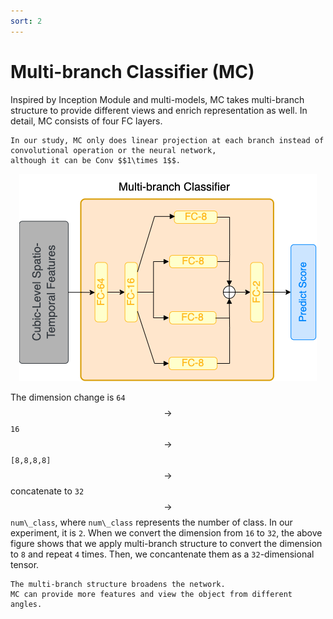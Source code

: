 ```yaml
---
sort: 2
---
```


# Multi-branch Classifier (MC)

Inspired by Inception Module and multi-models, MC takes multi-branch structure to provide different views and enrich 
representation as well. 
In detail, MC consists of four FC layers. 

```warning
In our study, MC only does linear projection at each branch instead of convolutional operation or the neural network, 
although it can be Conv $$1\times 1$$.
```

<p align="center" width="100%">
    <img src="./ViViT-MC.png">
</p>

The dimension change is `64` $$\rightarrow$$ `16` $$\rightarrow$$ `[8,8,8,8]` $$\rightarrow$$ concatenate to `32` 
$$\rightarrow$$ `num\_class`, where `num\_class` represents the number of class. 
In our experiment, it is `2`. 
When we convert the dimension from `16` to `32`, the above figure shows that we apply multi-branch structure to convert 
the dimension to `8` and repeat `4` times. 
Then, we concantenate them as a `32`-dimensional tensor. 

```tip
The multi-branch structure broadens the network. 
MC can provide more features and view the object from different angles.
```
